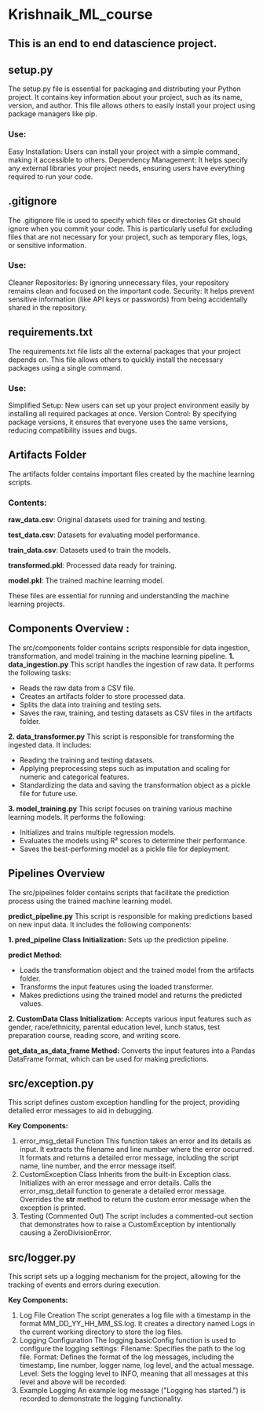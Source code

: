 # Krishnaik_ML_course

## This is an end to end datascience project.

## setup.py
The setup.py file is essential for packaging and distributing your Python project. It contains key information about your project, such as its name, version, and author. This file allows others to easily install your project using package managers like pip.
### Use:
Easy Installation: Users can install your project with a simple command, making it accessible to others.
Dependency Management: It helps specify any external libraries your project needs, ensuring users have everything required to run your code.


## .gitignore
The .gitignore file is used to specify which files or directories Git should ignore when you commit your code. This is particularly useful for excluding files that are not necessary for your project, such as temporary files, logs, or sensitive information.
### Use:
Cleaner Repositories: By ignoring unnecessary files, your repository remains clean and focused on the important code.
Security: It helps prevent sensitive information (like API keys or passwords) from being accidentally shared in the repository.


## requirements.txt
The requirements.txt file lists all the external packages that your project depends on. This file allows others to quickly install the necessary packages using a single command.
### Use:
Simplified Setup: New users can set up your project environment easily by installing all required packages at once.
Version Control: By specifying package versions, it ensures that everyone uses the same versions, reducing compatibility issues and bugs.


## Artifacts Folder
The artifacts folder contains important files created by the machine learning scripts.
### Contents:
**raw_data.csv**: Original datasets used for training and testing.

**test_data.csv**: Datasets for evaluating model performance.

**train_data.csv**: Datasets used to train the models.

**transformed.pkl**: Processed data ready for training.

**model.pkl**: The trained machine learning model.

These files are essential for running and understanding the machine learning projects.

## Components Overview :
The src/components folder contains scripts responsible for data ingestion, transformation, and model training in the machine learning pipeline.
**1. data_ingestion.py**
This script handles the ingestion of raw data. It performs the following tasks:
- Reads the raw data from a CSV file.
- Creates an artifacts folder to store processed data.
- Splits the data into training and testing sets.
- Saves the raw, training, and testing datasets as CSV files in the artifacts folder.

**2. data_transformer.py**
This script is responsible for transforming the ingested data. It includes:
- Reading the training and testing datasets.
- Applying preprocessing steps such as imputation and scaling for numeric and categorical features.
- Standardizing the data and saving the transformation object as a pickle file for future use.
  
**3. model_training.py**
This script focuses on training various machine learning models. It performs the following:
- Initializes and trains multiple regression models.
- Evaluates the models using R² scores to determine their performance.
- Saves the best-performing model as a pickle file for deployment.

## Pipelines Overview
The src/pipelines folder contains scripts that facilitate the prediction process using the trained machine learning model.

**predict_pipeline.py**
This script is responsible for making predictions based on new input data. It includes the following components:

**1. pred_pipeline Class**
  **Initialization:** Sets up the prediction pipeline.
  
  **predict Method:**
  - Loads the transformation object and the trained model from the artifacts folder.
  - Transforms the input features using the loaded transformer.
  - Makes predictions using the trained model and returns the predicted values.
    
**2. CustomData Class**
  **Initialization:** Accepts various input features such as gender, race/ethnicity, parental education level, lunch status, test preparation course, reading score, and writing score.
  
  **get_data_as_data_frame Method:**
  Converts the input features into a Pandas DataFrame format, which can be used for making predictions.

## src/exception.py
This script defines custom exception handling for the project, providing detailed error messages to aid in debugging.

**Key Components:**
1. error_msg_detail Function
This function takes an error and its details as input.
It extracts the filename and line number where the error occurred.
It formats and returns a detailed error message, including the script name, line number, and the error message itself.
2. CustomException Class
Inherits from the built-in Exception class.
Initializes with an error message and error details.
Calls the error_msg_detail function to generate a detailed error message.
Overrides the __str__ method to return the custom error message when the exception is printed.
3. Testing (Commented Out)
The script includes a commented-out section that demonstrates how to raise a CustomException by intentionally causing a ZeroDivisionError.


## src/logger.py 
This script sets up a logging mechanism for the project, allowing for the tracking of events and errors during execution.

**Key Components:**
1. Log File Creation
The script generates a log file with a timestamp in the format MM_DD_YY_HH_MM_SS.log.
It creates a directory named Logs in the current working directory to store the log files.
2. Logging Configuration
The logging.basicConfig function is used to configure the logging settings:
Filename: Specifies the path to the log file.
Format: Defines the format of the log messages, including the timestamp, line number, logger name, log level, and the actual message.
Level: Sets the logging level to INFO, meaning that all messages at this level and above will be recorded.
3. Example Logging
An example log message ("Logging has started.") is recorded to demonstrate the logging functionality.

